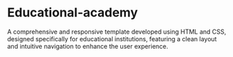 # Educational-academy
A comprehensive and responsive template developed using HTML and CSS, designed specifically for educational institutions, featuring a clean layout and intuitive navigation to enhance the user experience.
